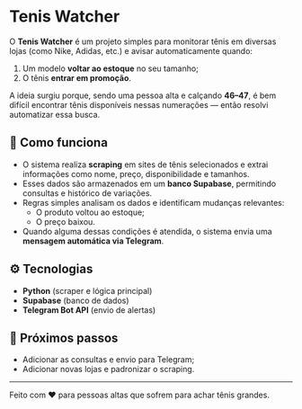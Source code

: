 # Tenis Watcher

O **Tenis Watcher** é um projeto simples para monitorar tênis em diversas lojas (como Nike, Adidas, etc.) e avisar automaticamente quando:

1. Um modelo **voltar ao estoque** no seu tamanho;  
2. O tênis **entrar em promoção**.

A ideia surgiu porque, sendo uma pessoa alta e calçando **46–47**, é bem difícil encontrar tênis disponíveis nessas numerações — então resolvi automatizar essa busca.

## 🧠 Como funciona

- O sistema realiza **scraping** em sites de tênis selecionados e extrai informações como nome, preço, disponibilidade e tamanhos.
- Esses dados são armazenados em um **banco Supabase**, permitindo consultas e histórico de variações.
- Regras simples analisam os dados e identificam mudanças relevantes:
  - O produto voltou ao estoque;
  - O preço baixou.
- Quando alguma dessas condições é atendida, o sistema envia uma **mensagem automática via Telegram**.

## ⚙️ Tecnologias

- **Python** (scraper e lógica principal)
- **Supabase** (banco de dados)
- **Telegram Bot API** (envio de alertas)

## 🚀 Próximos passos

- Adicionar as consultas e envio para Telegram;
- Adicionar novas lojas e padronizar o scraping.

---

Feito com ❤️ para pessoas altas que sofrem para achar tênis grandes.